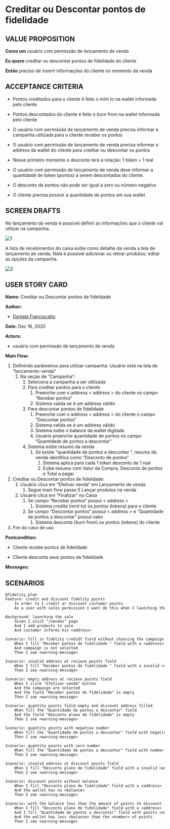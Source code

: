 # Creditar ou Descontar pontos de fidelidade

## VALUE PROPOSITION

 **Como um** usuário com permissão de lançamento de venda

 **Eu quero** creditar ou descontar pontos de fidelidade do cliente

 **Então** preciso de inserir informações do cliente no momento da venda

## ACCEPTANCE CRITERIA

- Pontos creditados para o cliente é feito o mint to na wallet informada pelo cliente

- Pontos descontados do cliente é feito o burn from na wallet informada pelo cliente

- O usuário com permissão de lançamento de venda precisa informar a campanha utilizada para o cliente receber os pontos

- O usuário com permissão de lançamento de venda precisa informar o address da wallet do cliente para creditar ou descontar os pontos

- Nesse primeiro momento o desconto terá a relação: 1 token = 1 real

- O usuário com permissão de lançamento de venda deve informar a quantidade de token (pontos) a serem descontados do cliente.

- O desconto de pontos não pode ser igual a zero ou número negativo

- O cliente precisa possuir a quantidade de pontos em sua wallet

## SCREEN DRAFTS

No lançamento da venda é possível definir as informações que o cliente vai utilizar na campanha.

![1](/img/must-ERP/creditar-descontar1.png)

A lista de recebimentos do caixa exibe como detalhe da venda a tela de lançamento de venda. Nela é possível adicionar ou retirar produtos; editar as opções da campanha.

![2](/img/must-ERP/creditar-descontar2.png)

## USER STORY CARD

**Name:** Creditar ou Descontar pontos de fidelidade

**Author:** 

- [Daniela Franciscatto](https://github.com/danielaanjos) 

**Date:** Dec 16, 2020

**Actors:**  

- usuário com permissão de lançamento de venda

**Main Flow:**

1. Definindo parâmetros para utilizar campanha: Usuário está na tela de “lancamento-venda“ 
    1. Na seção de “Campanha“:
        1. Seleciona a campanha a ser utilizada
        2. Para creditar pontos para o cliente
            1. Preenche com o address < address > do cliente no campo “Receber pontos“
            2. Sistema valida se é um address válido
        3. Para descontar pontos de fidelidade
            1. Preenche com o address < address > do cliente o campo “Descontar pontos“
            2. Sistema valida se é um address válido
            3. Sistema exibe o balance da wallet digitada
            4. Usuário preenche quantidade de pontos no campo “Quantidade de pontos a descontar“
        4. Sistema exibe resumo da venda
            1. Se existe “quantidade de pontos a descontar “, resumo da venda identifica como “Desconto de pontos“
                1. Sistema aplica para cada 1 token desconto de 1 real
                2. Exibe resumo com Valor da Compra, Desconto de pontos e Total a pagar
2. Creditar ou Descontar pontos de fidelidade:
    1. Usuário clica em “Efetivar venda“ em Lançamento de venda
        1. Segue main flow passo 5 Lançar produtos na venda 
    2. Usuário clica em “Finalizar“ no Caixa
        1. Se campo “Receber pontos“ possui < address >
            1. Sistema credita (mint to) os pontos (tokens) para o cliente
        2. Se  campo “Descontar pontos“ possui < address > e “Quantidade de pontos a descontar“ possui valor
            1. Sistema desconta (burn from) os pontos (tokens) do cliente
3. Fim do caso de uso

**Postcondition:**

- Cliente recebe pontos de fidelidade

- Cliente desconta seus pontos de fidelidade

**Messages:**



## SCENARIOS

```gherkin
@fidelity_plan
Feature: credit and discount fidelity points
    In order to I credit or discount customer points 
    As a user with sales permission I want do this when I launching the sale

Background: launching the sale
    Given I visit "/vendas" page
    And I add products to sale
    And customer informs his <address> 

Scenario: fill in fidelity credidt field without choosing the campaign
    When I fill "Receber pontos de fidelidade " field with a <address>
    And campaign is not selected
    Then I see <warning-message> 

Scenario: invalid address at recieve points field
    When I fill "Receber pontos de fidelidade " field with a invalid <address>
    Then I see <warning-message>    

Scenario: empty address at recieve points field
    When I click "Efetivar venda" button
    And the campaign are selected
    And the field "Receber pontos de fidelidade" is empty
    Then I see <warning-message>

Scenario: quantity points field empty and discount address filled
    When fill the "Quantidade de pontos a descontar" field
    And the field "Desconto plano de fidelidade" is empty
    Then I see <warning-message>

Scenario: quantity points with negative number
    When fill the "Quantidade de pontos a descontar" field with negative <number>
    Then I see <warning-message>

Scenario: quantity points with zero number
    When fill the "Quantidade de pontos a descontar" field with number <zero>
    Then I see <warning-message>     

Scenario: invalid address at discount points field
    When I fill "Desconto plano de fidelidade" field with a invalid <address>
    Then I see <warning-message>    

Scenario: discount points without balance
    When I fill "Desconto plano de fidelidade" field with a <address>
    And the wallet has no <balance>
    Then I see <warning-message>

Scenario: with the balance less than the amount of points to discount
    When I fill "Desconto plano de fidelidade" field with a <address>
    And I fill "Quantidade de pontos a descontar" field with ponits <number>
    And the wallet has less <balance> than the <number> of points
    Then I see <warning-message>    
```